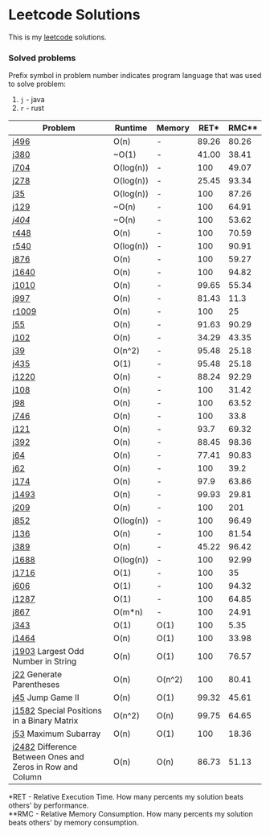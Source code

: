 # Leetcode Solutions

This is my [leetcode](https://leetcode.com/Vanderkast/) solutions.

### Solved problems

Prefix symbol in problem number indicates program language that was used to solve problem:

1. `j` - java
2. `r` - rust

| Problem                                                                                                                                         | Runtime   | Memory | RET*  | RMC** |
|-------------------------------------------------------------------------------------------------------------------------------------------------|-----------|--------|-------|-------|
| [j496](https://leetcode.com/problems/next-greater-element-i/)                                                                                   | O(n)      | -      | 89.26 | 80.26 |
| [j380](https://leetcode.com/problems/insert-delete-getrandom-o1/)                                                                               | ~O(1)     | -      | 41.00 | 38.41 |
| [j704](https://leetcode.com/problems/binary-search/)                                                                                            | O(log(n)) | -      | 100   | 49.07 |
| [j278](https://leetcode.com/problems/first-bad-version/)                                                                                        | O(log(n)) | -      | 25.45 | 93.34 |
| [j35](https://leetcode.com/problems/search-insert-position/)                                                                                    | O(log(n)) | -      | 100   | 87.26 |
| [j129](https://leetcode.com/problems/sum-root-to-leaf-numbers/)                                                                                 | ~O(n)     | -      | 100   | 64.91 |
| *[j404](https://leetcode.com/problems/sum-of-left-leaves/)*                                                                                     | ~O(n)     | -      | 100   | 53.62 |
| [r448](https://leetcode.com/problems/find-all-numbers-disappeared-in-an-array/)                                                                 | O(n)      | -      | 100   | 70.59 |
| [r540](https://leetcode.com/problems/single-element-in-a-sorted-array/)                                                                         | O(log(n)) | -      | 100   | 90.91 |
| [j876](https://leetcode.com/problems/middle-of-the-linked-list/)                                                                                | O(n)      | -      | 100   | 59.27 |
| [j1640](https://leetcode.com/problems/check-array-formation-through-concatenation/)                                                             | O(n)      | -      | 100   | 94.82 |
| [j1010](https://leetcode.com/problems/pairs-of-songs-with-total-durations-divisible-by-60/)                                                     | O(n)      | -      | 99.65 | 55.34 |
| [j997](https://leetcode.com/problems/find-the-town-judge/)                                                                                      | O(n)      | -      | 81.43 | 11.3  |
| [r1009](https://leetcode.com/problems/complement-of-base-10-integer/)                                                                           | O(n)      | -      | 100   | 25    |
| [j55](https://leetcode.com/problems/jump-game/)                                                                                                 | O(n)      | -      | 91.63 | 90.29 |
| [j102](https://leetcode.com/problems/binary-tree-level-order-traversal/)                                                                        | O(n)      | -      | 34.29 | 43.35 |
| [j39](https://leetcode.com/problems/combination-sum/)                                                                                           | O(n^2)    | -      | 95.48 | 25.18 |
| [j435](https://leetcode.com/problems/poor-pigs/)                                                                                                | O(1)      | -      | 95.48 | 25.18 |
| [j1220](https://leetcode.com/problems/count-vowels-permutation/)                                                                                | O(n)      | -      | 88.24 | 92.29 |
| [j108](https://leetcode.com/problems/convert-sorted-array-to-binary-search-tree/)                                                               | O(n)      | -      | 100   | 31.42 |
| [j98](https://leetcode.com/problems/validate-binary-search-tree/)                                                                               | O(n)      | -      | 100   | 63.52 |
| [j746](https://leetcode.com/problems/min-cost-climbing-stairs/)                                                                                 | O(n)      | -      | 100   | 33.8  |
| [j121](https://leetcode.com/problems/best-time-to-buy-and-sell-stock/)                                                                          | O(n)      | -      | 93.7  | 69.32 |
| [j392](https://leetcode.com/problems/is-subsequence/)                                                                                           | O(n)      | -      | 88.45 | 98.36 |
| [j64](https://leetcode.com/problems/minimum-path-sum/)                                                                                          | O(n)      | -      | 77.41 | 90.83 |
| [j62](https://leetcode.com/problems/unique-paths/)                                                                                              | O(n)      | -      | 100   | 39.2  |
| [j174](https://leetcode.com/problems/dungeon-game/)                                                                                             | O(n)      | -      | 97.9  | 63.86 |
| [j1493](https://leetcode.com/problems/longest-subarray-of-1s-after-deleting-one-element/)                                                       | O(n)      | -      | 99.93 | 29.81 |
| [j209](https://leetcode.com/problems/minimum-size-subarray-sum/)                                                                                | O(n)      | -      | 100   | 201   |
| [j852](https://leetcode.com/problems/peak-index-in-a-mountain-array/)                                                                           | O(log(n)) | -      | 100   | 96.49 |
| [j136](https://leetcode.com/problems/single-number/)                                                                                            | O(n)      | -      | 100   | 81.54 |
| [j389](https://leetcode.com/problems/find-the-difference/)                                                                                      | O(n)      | -      | 45.22 | 96.42 |
| [j1688](https://leetcode.com/problems/count-of-matches-in-tournament/)                                                                          | O(log(n)) | -      | 100   | 92.99 |
| [j1716](https://leetcode.com/problems/calculate-money-in-leetcode-bank)                                                                         | O(1)      | -      | 100   | 35    |
| [j606](https://leetcode.com/problems/construct-string-from-binary-tree/)                                                                        | O(1)      | -      | 100   | 94.32 |
| [j1287](https://leetcode.com/problems/element-appearing-more-than-25-in-sorted-array/)                                                          | O(1)      | -      | 100   | 64.85 |
| [j867](https://leetcode.com/problems/transpose-matrix/)                                                                                         | O(m*n)    | -      | 100   | 24.91 |
| [j343](https://leetcode.com/problems/integer-break/)                                                                                            | O(1)      | O(1)   | 100   | 5.35  |
| [j1464](https://leetcode.com/problems/maximum-product-of-two-elements-in-an-array/)                                                             | O(n)      | O(1)   | 100   | 33.98 |
| [j1903](https://leetcode.com/problems/largest-odd-number-in-string/) Largest Odd Number in String                                               | O(n)      | O(1)   | 100   | 76.57 |
| [j22](https://leetcode.com/problems/generate-parentheses/) Generate Parentheses                                                                 | O(n)      | O(n^2) | 100   | 80.41 |
| [j45](https://leetcode.com/problems/jump-game-ii/) Jump Game II                                                                                 | O(n)      | O(1)   | 99.32 | 45.61 |
| [j1582](https://leetcode.com/problems/jump-game-ii/) Special Positions in a Binary Matrix                                                       | O(n^2)    | O(n)   | 99.75 | 64.65 |
| [j53](https://leetcode.com/problems/maximum-subarray/) Maximum Subarray                                                                         | O(n)      | O(1)   | 100   | 18.36 |
| [j2482](https://leetcode.com/problems/difference-between-ones-and-zeros-in-row-and-column/) Difference Between Ones and Zeros in Row and Column | O(n)      | O(n)   | 86.73 | 51.13 |

*RET - Relative Execution Time. How many percents my solution beats others' by performance.  
**RMC - Relative Memory Consumption. How many percents my solution beats others' by memory consumption.
